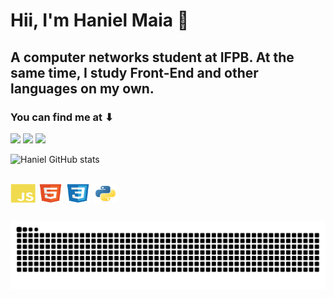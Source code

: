 # Hii, I'm Haniel Maia 👋 
## A computer networks student at IFPB. At the same time, I study Front-End and other languages ​​on my own.
### You can find me at ⬇︎
<div>
  <a href="https://github.com/hanielmaia">
  <a href="https://instagram.com/haniel_maia" target="_blank"><img src="https://img.shields.io/badge/-Instagram-%23E4405F?style=for-the-badge&logo=instagram&logoColor=white" target="_blank"></a>
  <a href="mailto:hanielrosadomaia@gmail.com"><img src="https://img.shields.io/badge/-Gmail-%23333?style=for-the-badge&logo=gmail&logoColor=white" target="_blank"></a>
  <a href="https://www.linkedin.com/in/haniel-maia-b271662a8" target="_blank"><img src="https://img.shields.io/badge/-LinkedIn-%230077B5?style=for-the-badge&logo=linkedin&logoColor=white" target="_blank"></a> 
</div>


![Haniel GitHub stats](https://github-readme-stats.vercel.app/api?username=hanielmaia&show_icons=true&theme=synthwave) 
<!--![Most Used Languages](https://github-readme-stats.vercel.app/api/top-langs/?username=hanielmaia&layout=compact&theme=synthwave)-->
<div style="display: inline_block"><br>
  <img align="center" alt="Hani-Js" height="30" width="40" src="https://raw.githubusercontent.com/devicons/devicon/master/icons/javascript/javascript-plain.svg">
  <img align="center" alt="Hani-HTML" height="30" width="40" src="https://raw.githubusercontent.com/devicons/devicon/master/icons/html5/html5-original.svg">
  <img align="center" alt="Hani-CSS" height="30" width="40" src="https://raw.githubusercontent.com/devicons/devicon/master/icons/css3/css3-original.svg">
  <img align="center" alt="Hani-Python" height="30" width="40" src="https://raw.githubusercontent.com/devicons/devicon/master/icons/python/python-original.svg">
</div>
  
  ##
 

<picture>
    <source media="(prefers-color-scheme: dark)" srcset="https://raw.githubusercontent.com/hanielmaia/hanielmaia/output/github-contribution-grid-snake-dark.svg">
    <source media="(prefers-color-scheme: light)" srcset="https://raw.githubusercontent.com/hanielmaia/hanielmaia/output/github-contribution-grid-snake.svg">
    <img alt="github contribution grid snake animation" src="https://raw.githubusercontent.com/hanielmaia/hanielmaia/output/github-contribution-grid-snake.svg">
</picture>
<br><br>
